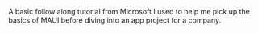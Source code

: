 A basic follow along tutorial from Microsoft I used to help me pick up the basics of MAUI before diving into an app project for a company.
